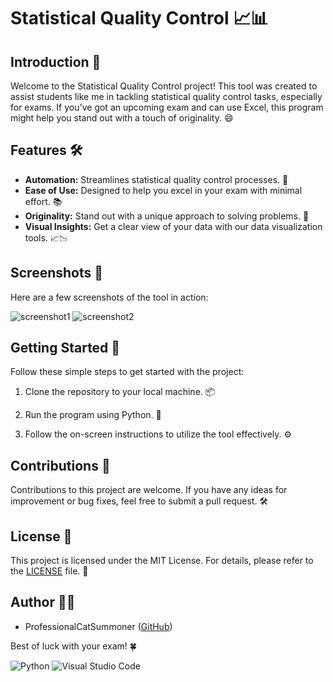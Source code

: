 # Statistical Quality Control 📈📊

## Introduction 🚀

Welcome to the Statistical Quality Control project! This tool was created to assist students like me in tackling statistical quality control tasks, especially for exams. If you've got an upcoming exam and can use Excel, this program might help you stand out with a touch of originality. 😄

## Features 🛠️

- **Automation:** Streamlines statistical quality control processes. 🤖
- **Ease of Use:** Designed to help you excel in your exam with minimal effort. 📚
- **Originality:** Stand out with a unique approach to solving problems. 🌟
- **Visual Insights:** Get a clear view of your data with our data visualization tools. 📈📉

## Screenshots 📸

Here are a few screenshots of the tool in action:

![screenshot1](https://github.com/ProfessionalCatSummoner/statistical_quality_control/assets/85062086/9eaccfef-dba2-4113-9563-7218a90b6c9e)
![screenshot2](https://github.com/ProfessionalCatSummoner/statistical_quality_control/assets/85062086/3fc430d7-56ee-4a7b-8d9a-62bf59abbe88)

## Getting Started 🚀

Follow these simple steps to get started with the project:

1. Clone the repository to your local machine. 📦

2. Run the program using Python. 🐍

3. Follow the on-screen instructions to utilize the tool effectively. ⚙️

## Contributions 🤝

Contributions to this project are welcome. If you have any ideas for improvement or bug fixes, feel free to submit a pull request. 🛠️

## License 📜

This project is licensed under the MIT License. For details, please refer to the [LICENSE](LICENSE) file. 📄

## Author 👨‍💻

- ProfessionalCatSummoner ([GitHub](https://github.com/ProfessionalCatSummoner))

Best of luck with your exam! 🍀

![Python](https://img.shields.io/badge/Python-3776AB?style=for-the-badge&logo=python&logoColor=white)
![Visual Studio Code](https://img.shields.io/badge/Visual_Studio_Code-0078D4?style=for-the-badge&logo=visual%20studio%20code&logoColor=white)

